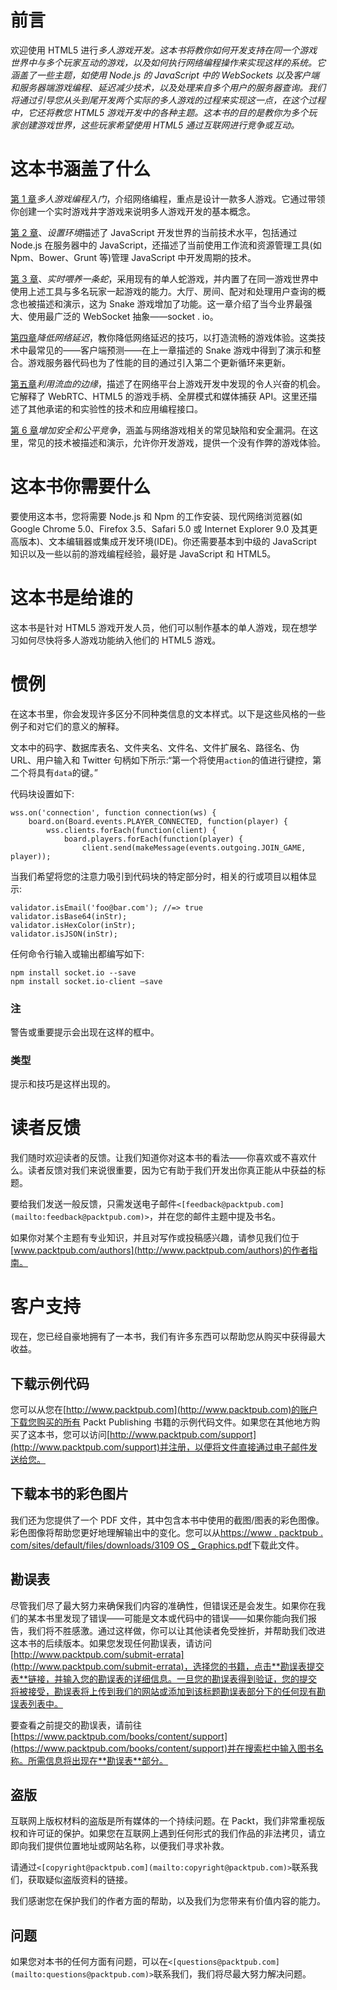 # 前言

欢迎使用 HTML5 进行*多人游戏开发。这本书将教你如何开发支持在同一个游戏世界中与多个玩家互动的游戏，以及如何执行网络编程操作来实现这样的系统。它涵盖了一些主题，如使用 Node.js 的 JavaScript 中的 WebSockets 以及客户端和服务器端游戏编程、延迟减少技术，以及处理来自多个用户的服务器查询。我们将通过引导您从头到尾开发两个实际的多人游戏的过程来实现这一点，在这个过程中，它还将教您 HTML5 游戏开发中的各种主题。这本书的目的是教你为多个玩家创建游戏世界，这些玩家希望使用 HTML5 通过互联网进行竞争或互动。*

# 这本书涵盖了什么

[第 1 章](1.html#aid-DB7S2 "Chapter 1. Getting Started with Multiplayer Game Programming")*多人游戏编程入门*，介绍网络编程，重点是设计一款多人游戏。它通过带领你创建一个实时游戏井字游戏来说明多人游戏开发的基本概念。

[第 2 章](2.html#aid-J2B81 "Chapter 2. Setting Up the Environment")、*设置环境*描述了 JavaScript 开发世界的当前技术水平，包括通过 Node.js 在服务器中的 JavaScript，还描述了当前使用工作流和资源管理工具(如 Npm、Bower、Grunt 等)管理 JavaScript 中开发周期的技术。

[第 3 章](3.html#aid-OPEK2 "Chapter 3. Feeding a Snake in Real Time")、*实时喂养一条蛇*，采用现有的单人蛇游戏，并内置了在同一游戏世界中使用上述工具与多名玩家一起游戏的能力。大厅、房间、配对和处理用户查询的概念也被描述和演示，这为 Snake 游戏增加了功能。这一章介绍了当今业界最强大、使用最广泛的 WebSocket 抽象——socket . io。

[第四章](4.html#aid-10DJ41 "Chapter 4. Reducing Network Latency")*降低网络延迟*，教你降低网络延迟的技巧，以打造流畅的游戏体验。这类技术中最常见的——客户端预测——在上一章描述的 Snake 游戏中得到了演示和整合。游戏服务器代码也为了性能的目的通过引入第二个更新循环来更新。

[第五章](5.html#aid-164MG1 "Chapter 5. Leveraging the Bleeding Edge")*利用流血的边缘*，描述了在网络平台上游戏开发中发现的令人兴奋的机会。它解释了 WebRTC、HTML5 的游戏手柄、全屏模式和媒体捕获 API。这里还描述了其他承诺的和实验性的技术和应用编程接口。

[第 6 章](6.html#aid-1BRPS2 "Chapter 6. Adding Security and Fair Play")*增加安全和公平竞争*，涵盖与网络游戏相关的常见缺陷和安全漏洞。在这里，常见的技术被描述和演示，允许你开发游戏，提供一个没有作弊的游戏体验。

# 这本书你需要什么

要使用这本书，您将需要 Node.js 和 Npm 的工作安装、现代网络浏览器(如 Google Chrome 5.0、Firefox 3.5、Safari 5.0 或 Internet Explorer 9.0 及其更高版本)、文本编辑器或集成开发环境(IDE)。你还需要基本到中级的 JavaScript 知识以及一些以前的游戏编程经验，最好是 JavaScript 和 HTML5。

# 这本书是给谁的

这本书是针对 HTML5 游戏开发人员，他们可以制作基本的单人游戏，现在想学习如何尽快将多人游戏功能纳入他们的 HTML5 游戏。

# 惯例

在这本书里，你会发现许多区分不同种类信息的文本样式。以下是这些风格的一些例子和对它们的意义的解释。

文本中的码字、数据库表名、文件夹名、文件名、文件扩展名、路径名、伪 URL、用户输入和 Twitter 句柄如下所示:“第一个将使用`action`的值进行键控，第二个将具有`data`的键。”

代码块设置如下:

```
wss.on('connection', function connection(ws) {
    board.on(Board.events.PLAYER_CONNECTED, function(player) {
        wss.clients.forEach(function(client) {
            board.players.forEach(function(player) {
                client.send(makeMessage(events.outgoing.JOIN_GAME, player));
```

当我们希望将您的注意力吸引到代码块的特定部分时，相关的行或项目以粗体显示:

```
validator.isEmail('foo@bar.com'); //=> true
validator.isBase64(inStr);
validator.isHexColor(inStr);
validator.isJSON(inStr);
```

任何命令行输入或输出都编写如下:

```
npm install socket.io --save
npm install socket.io-client –save

```

### 注

警告或重要提示会出现在这样的框中。

### 类型

提示和技巧是这样出现的。

# 读者反馈

我们随时欢迎读者的反馈。让我们知道你对这本书的看法——你喜欢或不喜欢什么。读者反馈对我们来说很重要，因为它有助于我们开发出你真正能从中获益的标题。

要给我们发送一般反馈，只需发送电子邮件`<[feedback@packtpub.com](mailto:feedback@packtpub.com)>`，并在您的邮件主题中提及书名。

如果你对某个主题有专业知识，并且对写作或投稿感兴趣，请参见我们位于[www.packtpub.com/authors](http://www.packtpub.com/authors)的作者指南。

# 客户支持

现在，您已经自豪地拥有了一本书，我们有许多东西可以帮助您从购买中获得最大收益。

## 下载示例代码

您可以从您在[http://www.packtpub.com](http://www.packtpub.com)的账户下载您购买的所有 Packt Publishing 书籍的示例代码文件。如果您在其他地方购买了这本书，您可以访问[http://www.packtpub.com/support](http://www.packtpub.com/support)并注册，以便将文件直接通过电子邮件发送给您。

## 下载本书的彩色图片

我们还为您提供了一个 PDF 文件，其中包含本书中使用的截图/图表的彩色图像。彩色图像将帮助您更好地理解输出中的变化。您可以从[https://www . packtpub . com/sites/default/files/downloads/3109 OS _ Graphics.pdf](https://www.packtpub.com/sites/default/files/downloads/3109OS_%20Graphics.pdf)下载此文件。

## 勘误表

尽管我们尽了最大努力来确保我们内容的准确性，但错误还是会发生。如果你在我们的某本书里发现了错误——可能是文本或代码中的错误——如果你能向我们报告，我们将不胜感激。通过这样做，你可以让其他读者免受挫折，并帮助我们改进这本书的后续版本。如果您发现任何勘误表，请访问[http://www.packtpub.com/submit-errata](http://www.packtpub.com/submit-errata)，选择您的书籍，点击**勘误表提交表**链接，并输入您的勘误表的详细信息。一旦您的勘误表得到验证，您的提交将被接受，勘误表将上传到我们的网站或添加到该标题勘误表部分下的任何现有勘误表列表中。

要查看之前提交的勘误表，请前往[https://www.packtpub.com/books/content/support](https://www.packtpub.com/books/content/support)并在搜索栏中输入图书名称。所需信息将出现在**勘误表**部分。

## 盗版

互联网上版权材料的盗版是所有媒体的一个持续问题。在 Packt，我们非常重视版权和许可证的保护。如果您在互联网上遇到任何形式的我们作品的非法拷贝，请立即向我们提供位置地址或网站名称，以便我们寻求补救。

请通过`<[copyright@packtpub.com](mailto:copyright@packtpub.com)>`联系我们，获取疑似盗版资料的链接。

我们感谢您在保护我们的作者方面的帮助，以及我们为您带来有价值内容的能力。

## 问题

如果您对本书的任何方面有问题，可以在`<[questions@packtpub.com](mailto:questions@packtpub.com)>`联系我们，我们将尽最大努力解决问题。